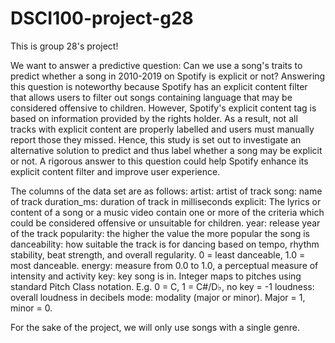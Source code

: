 # DSCI100-project-g28
This is group 28's project! 

We want to answer a predictive question: Can we use a song's traits to predict whether a song in 2010-2019 on Spotify is explicit or not? Answering this question is noteworthy because Spotify has an explicit content filter that allows users to filter out songs containing language that may be considered offensive to children. However, Spotify's explicit content tag is based on information provided by the rights holder. As a result, not all tracks with explicit content are properly labelled and users must manually report those they missed. Hence, this study is set out to investigate an alternative solution to predict and thus label whether a song may be explicit or not. A rigorous answer to this question could help Spotify enhance its explicit content filter and improve user experience.

The columns of the data set are as follows:
artist: artist of track
song: name of track
duration_ms: duration of track in milliseconds
explicit: The lyrics or content of a song or a music video contain one or more of the criteria which could be considered offensive or unsuitable for children.
year: release year of the track
popularity: the higher the value the more popular the song is
danceability: how suitable the track is for dancing based on tempo, rhythm stability, beat strength, and overall regularity. 0 = least danceable, 1.0 = most danceable.
energy: measure from 0.0 to 1.0, a perceptual measure of intensity and activity
key: key song is in. Integer maps to pitches using standard Pitch Class notation. E.g. 0 = C, 1 = C#/D♭, no key = -1
loudness: overall loudness in decibels
mode: modality (major or minor). Major = 1, minor = 0.



For the sake of the project, we will only use songs with a single genre.

